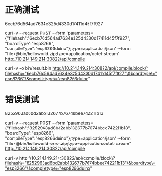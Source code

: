 # 正确测试

6ecb76d564ad7634e325d4330d17411d45f7f927

curl -v --request POST --form 'parameters={"filehash":"6ecb76d564ad7634e325d4330d17411d45f7f927", "boardType":"esp8266", "compileType":"esp8266duino"};type=application/json' --form "file=@bin/helloworld.zip;type=application/octet-stream"  http://10.214.149.214:30822/api/compile

curl -v -o bin/result.bin http://10.214.149.214:30822/api/compile/block\?filehash\="6ecb76d564ad7634e325d4330d17411d45f7f927"\&boardtype\="esp8266"\&compiletype\="esp8266duino"

# 错误测试

8252963ad6bd2abb132677b7674bbee742211b13

curl -v --request POST --form 'parameters={"filehash":"8252963ad6bd2abb132677b7674bbee742211b13", "boardType":"esp8266", "compileType":"esp8266duino"};type=application/json' --form "file=@bin/helloworld-error.zip;type=application/octet-stream"  http://10.214.149.214:30822/api/compile

curl -v http://10.214.149.214:30822/api/compile/block\?filehash\="8252963ad6bd2abb132677b7674bbee742211b13"\&boardtype\="esp8266"\&compiletype\="esp8266duino"

